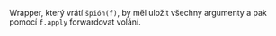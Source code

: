 Wrapper, který vrátí `špión(f)`, by měl uložit všechny argumenty a pak pomocí `f.apply` forwardovat volání.
